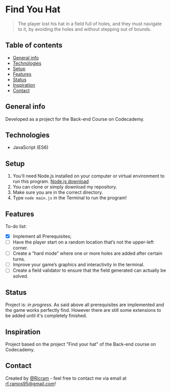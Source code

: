 # Find You Hat
> The player lost his hat in a field full of holes, and they must navigate to it, by avoiding the holes and without stepping out of bounds.

## Table of contents
* [General info](#general-info)
* [Technologies](#technologies)
* [Setup](#setup)
* [Features](#features)
* [Status](#status)
* [Inspiration](#inspiration)
* [Contact](#contact)

## General info
Developed as a project for the Back-end Course on Codecademy.

## Technologies
* JavaScript (ES6)

## Setup
1. You'll need Node.js installed on your computer or virtual environment to run this program. [Node.js download](https://nodejs.org/en/)
2. You can clone or simply download my repository.
3. Make sure you are in the correct directory.
4. Type `node main.js` in the Terminal to run the program!

## Features
To-do list:
- [x] Implement all Prerequisites;
- [ ] Have the player start on a random location that’s not the upper-left corner.
- [ ] Create a “hard mode” where one or more holes are added after certain turns.
- [ ] Improve your game’s graphics and interactivity in the terminal. 
- [ ] Create a field validator to ensure that the field generated can actually be solved. 

## Status
Project is: _in progress_.
As said above all prerequisites are implemented and the game works perfectly find. However there are still some extensions to be added until it's completely finished.

## Inspiration
Project based on the project "Find your hat" of the Back-end course on Codecademy.

## Contact
Created by [@Ricram](https://github.com/MrRicram/) - feel free to contact me via email at rf.ramos95@gmail.com!